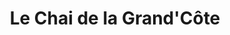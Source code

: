 ---
title: "Le Chai de la Grand'Côte"
url: /saint-pierre-doleron/le-chai-de-la-grandcote/
shop: Spirituosen
---